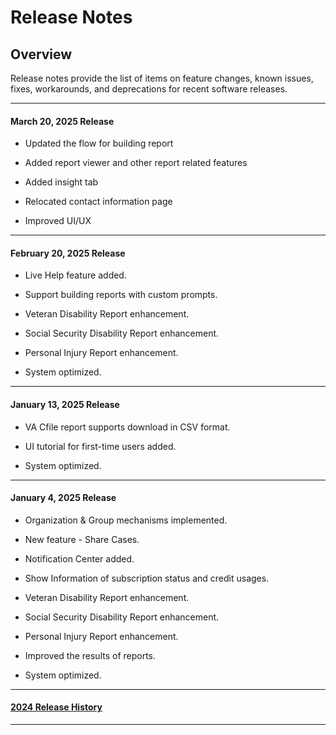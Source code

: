 # Release Notes

## Overview

Release notes provide the list of items on feature changes, known issues, fixes, workarounds, and deprecations for recent software releases.

---------------------------------------

#### March 20, 2025 Release

* Updated the flow for building report

* Added report viewer and other report related features

* Added insight tab

* Relocated contact information page

* Improved UI/UX

---------------------------------------

#### February 20, 2025 Release

* Live Help feature added.

* Support building reports with custom prompts.

* Veteran Disability Report enhancement.

* Social Security Disability Report enhancement.

* Personal Injury Report enhancement.

* System optimized.

---------------------------------------

#### January 13, 2025 Release

* VA Cfile report supports download in CSV format.

* UI tutorial for first-time users added.

* System optimized.

---------------------------------------

#### January 4, 2025 Release

* Organization & Group mechanisms implemented.

* New feature - Share Cases.

* Notification Center added.

* Show Information of subscription status and credit usages.

* Veteran Disability Report enhancement.

* Social Security Disability Report enhancement.

* Personal Injury Report enhancement.

* Improved the results of reports.

* System optimized.

---------------------------------------

#### [2024 Release History](/guide/release-history)

---------------------------------------